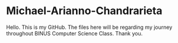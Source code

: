 # Michael-Arianno-Chandrarieta
Hello. This is my GitHub.
The files here will be regarding my journey throughout BINUS Computer Science Class. Thank you.
